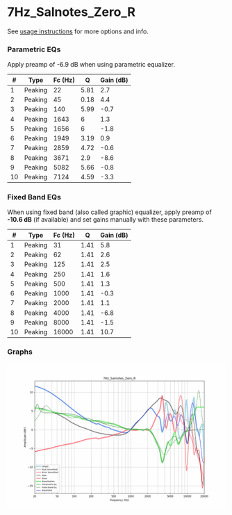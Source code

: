 # 7Hz_Salnotes_Zero_R
See [usage instructions](https://github.com/jaakkopasanen/AutoEq#usage) for more options and info.

### Parametric EQs
Apply preamp of -6.9 dB when using parametric equalizer.

|   # | Type    |   Fc (Hz) |    Q |   Gain (dB) |
|-----|---------|-----------|------|-------------|
|   1 | Peaking |        22 | 5.81 |         2.7 |
|   2 | Peaking |        45 | 0.18 |         4.4 |
|   3 | Peaking |       140 | 5.99 |        -0.7 |
|   4 | Peaking |      1643 | 6    |         1.3 |
|   5 | Peaking |      1656 | 6    |        -1.8 |
|   6 | Peaking |      1949 | 3.19 |         0.9 |
|   7 | Peaking |      2859 | 4.72 |        -0.6 |
|   8 | Peaking |      3671 | 2.9  |        -8.6 |
|   9 | Peaking |      5082 | 5.66 |        -0.8 |
|  10 | Peaking |      7124 | 4.59 |        -3.3 |

### Fixed Band EQs
When using fixed band (also called graphic) equalizer, apply preamp of **-10.6 dB** (if available) and set gains manually with these parameters.

|   # | Type    |   Fc (Hz) |    Q |   Gain (dB) |
|-----|---------|-----------|------|-------------|
|   1 | Peaking |        31 | 1.41 |         5.8 |
|   2 | Peaking |        62 | 1.41 |         2.6 |
|   3 | Peaking |       125 | 1.41 |         2.5 |
|   4 | Peaking |       250 | 1.41 |         1.6 |
|   5 | Peaking |       500 | 1.41 |         1.3 |
|   6 | Peaking |      1000 | 1.41 |        -0.3 |
|   7 | Peaking |      2000 | 1.41 |         1.1 |
|   8 | Peaking |      4000 | 1.41 |        -6.8 |
|   9 | Peaking |      8000 | 1.41 |        -1.5 |
|  10 | Peaking |     16000 | 1.41 |        10.7 |

### Graphs
![](./7Hz_Salnotes_Zero_R.png)
